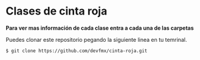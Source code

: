 # Clases de cinta roja #

**Para ver mas información de cada clase entra a cada una de las carpetas**

Puedes clonar este repositorio pegando la siguiente linea en tu temrinal.

```
$ git clone https://github.com/devfmx/cinta-roja.git
```